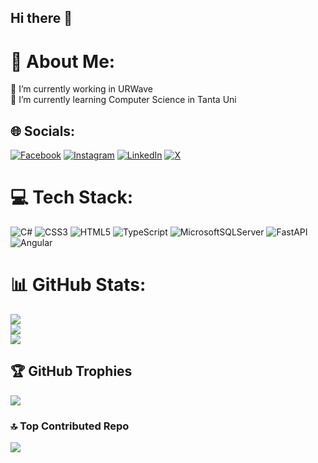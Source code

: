 ## Hi there 👋
# 💫 About Me:
🔭 I’m currently working in URWave<br>🌱 I’m currently learning Computer Science in Tanta Uni


## 🌐 Socials:
[![Facebook](https://img.shields.io/badge/Facebook-%231877F2.svg?logo=Facebook&logoColor=white)](https://facebook.com/Hatem.Aiman.3) [![Instagram](https://img.shields.io/badge/Instagram-%23E4405F.svg?logo=Instagram&logoColor=white)](https://instagram.com/hatem_cisco) [![LinkedIn](https://img.shields.io/badge/LinkedIn-%230077B5.svg?logo=linkedin&logoColor=white)](https://linkedin.com/in/hatem-aiman) [![X](https://img.shields.io/badge/X-black.svg?logo=X&logoColor=white)](https://x.com/HatemAimanFadl) 

# 💻 Tech Stack:
![C#](https://img.shields.io/badge/c%23-%23239120.svg?style=for-the-badge&logo=csharp&logoColor=white) ![CSS3](https://img.shields.io/badge/css3-%231572B6.svg?style=for-the-badge&logo=css3&logoColor=white) ![HTML5](https://img.shields.io/badge/html5-%23E34F26.svg?style=for-the-badge&logo=html5&logoColor=white) ![TypeScript](https://img.shields.io/badge/typescript-%23007ACC.svg?style=for-the-badge&logo=typescript&logoColor=white) ![MicrosoftSQLServer](https://img.shields.io/badge/Microsoft%20SQL%20Server-CC2927?style=for-the-badge&logo=microsoft%20sql%20server&logoColor=white) ![FastAPI](https://img.shields.io/badge/FastAPI-005571?style=for-the-badge&logo=fastapi) ![Angular](https://img.shields.io/badge/angular-%23DD0031.svg?style=for-the-badge&logo=angular&logoColor=white)
# 📊 GitHub Stats:
![](https://github-readme-stats.vercel.app/api?username=Hatem-Aiman&theme=dark&hide_border=false&include_all_commits=true&count_private=true)<br/>
![](https://github-readme-streak-stats.herokuapp.com/?user=Hatem-Aiman&theme=dark&hide_border=false)<br/>
![](https://github-readme-stats.vercel.app/api/top-langs/?username=Hatem-Aiman&theme=dark&hide_border=false&include_all_commits=true&count_private=true&layout=compact)

## 🏆 GitHub Trophies
![](https://github-profile-trophy.vercel.app/?username=Hatem-Aiman&theme=radical&no-frame=false&no-bg=true&margin-w=4)

### 🔝 Top Contributed Repo
![](https://github-contributor-stats.vercel.app/api?username=Hatem-Aiman&limit=5&theme=dark&combine_all_yearly_contributions=true)

<!-- Proudly created with GPRM ( https://gprm.itsvg.in ) -->
